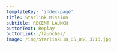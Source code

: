 ```yaml
---
templateKey: 'index-page'
title: Starlink Mission
subtitle: RECENT LAUNCH
buttonText: Replay
buttonLink: /launches/
image: /img/StarlinkL18_05_DSC_3713.jpg
---
```

